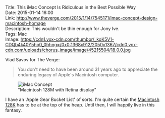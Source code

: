 Title: This iMac Concept Is Ridiculous in the Best Possible Way  
Date: 2015-01-14 16:00  
Link: http://www.theverge.com/2015/1/14/7545171/imac-concept-design-macintosh-homage  
Description: This wouldn't be thin enough for Jony Ive.  
Tags: Mac  
Image: https://cdn1.vox-cdn.com/thumbor/_koK5V1-CDQb4k40Y5ho0_0hhng=/0x0:1368x912/2050x1367/cdn0.vox-cdn.com/uploads/chorus_image/image/45215504/18.0.0.jpg  

Vlad Savov for The Verge:

> You don't need to have been around 31 years ago to appreciate the enduring legacy of Apple's Macintosh computer.

<figure>
	<img src="https://cdn1.vox-cdn.com/thumbor/_koK5V1-CDQb4k40Y5ho0_0hhng=/0x0:1368x912/2050x1367/cdn0.vox-cdn.com/uploads/chorus_image/image/45215504/18.0.0.jpg" alt="iMac Concept" title="iMac Concept">
	<figcaption>"Macintosh 128M with Retina display"</figcaption>
</figure>

I have an 'Apple Gear Bucket List' of sorts. I'm quite certain the [Macintosh 128K][m] has to be at the top of the heap. Until then, I will happily live in this fantasy.

[m]: https://en.m.wikipedia.org/wiki/Macintosh_128K "Wikipedia: the original Macintosh"